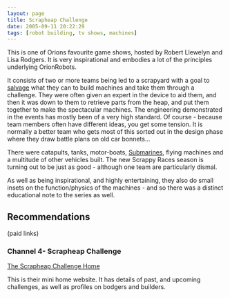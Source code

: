 ```yaml
---
layout: page
title: Scrapheap Challenge
date: 2005-09-11 20:22:29
tags: [robot building, tv shows, machines]
---
```

This is one of Orions favourite game shows, hosted by Robert Llewelyn and Lisa Rodgers. It is very inspirational and embodies a lot of the principles underlying OrionRobots.

It consists of two or more teams being led to a scrapyard with a goal to [salvage](/wiki/salvage_tips.html "Tips on pulling stuff apart to build robots. How, where and what.") what they can to build machines and take them through a challenge. They were often given an expert in the device to aid them, and then it was down to them to retrieve parts from the heap, and put them together to make the spectacular machines. The engineering demonstrated in the events has mostly been of a very high standard. Of course - because team members often have different ideas, you get some tension. It is normally a better team who gets most of this sorted out in the design phase where they draw battle plans on old car bonnets...

There were catapults, tanks, motor-boats, [Submarines](/wiki/submarine.html "SubMarine"), flying machines and a multitude of other vehicles built. The new Scrappy Races season is turning out to be just as good - although one team are particularly dismal.

As well as being inspirational, and highly entertaining, they also do small insets on the function/physics of the machines - and so there was a distinct educational note to the series as well.

## Recommendations

(paid links)

### Channel 4- Scrapheap Challenge

[The Scrapheap Challenge Home](https://www.channel4.com/programmes/scrapheap-challenge)

This is their mini home website. It has details of past, and upcoming challenges, as well as profiles on bodgers and builders.

